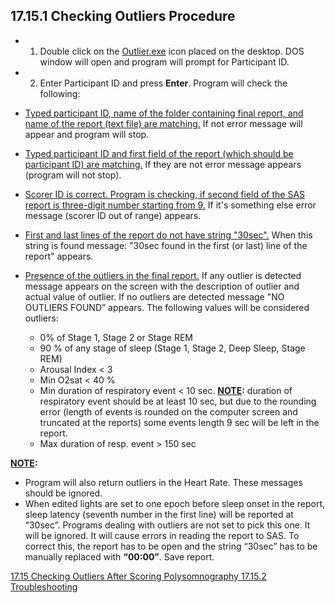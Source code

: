 ## 17.15.1 Checking Outliers Procedure

* 1. Double click on the <u>Outlier.exe</u> icon placed on the desktop.  DOS window will open and program will prompt for Participant ID.
* 2. Enter Participant ID and press **Enter**. Program will check the following:

 * <u>Typed participant ID, name of the folder containing final report, and name of the report (text file) are matching.</u>  If not error message will appear and program will stop.
 * <u>Typed participant ID and first field of the report (which should be participant ID) are matching.</u>  If they are not error message appears (program will not stop).
 * <u>Scorer ID is correct.  Program is checking, if second field of the SAS report is three-digit number starting from 9.</u>  If it's something else error message (scorer ID out of range) appears.
 * <u>First and last lines of the report do not have string "30sec".</u>  When this string is found message: "30sec found in the first (or last) line of the report" appears.
 * <u>Presence of the outliers in the final report.</u> If any outlier is detected message appears on the screen with the description of outlier and actual value of outlier. If no outliers are detected message "NO OUTLIERS FOUND” appears. The following values will be considered outliers:

     * 0% of Stage 1, Stage 2 or Stage REM
     * 90 % of any stage of sleep (Stage 1, Stage 2, Deep Sleep, Stage REM)
     * Arousal Index < 3
     * Min O2sat < 40 %
     * Min duration of respiratory event < 10 sec.  **<u>NOTE</u>:** duration of respiratory event should be at least 10 sec, but due to the rounding error (length of events is rounded on the computer screen and truncated at the reports) some events length 9 sec will be left in the report.
     * Max duration of resp. event  > 150 sec

**<u>NOTE</u>:**

* Program will also return outliers in the Heart Rate.  These messages should be ignored.
* When edited lights are set to one epoch before sleep onset in the report, sleep latency (seventh number in the first line) will be reported at “30sec”.  Programs dealing with outliers are not set to pick this one. It will be ignored.  It will cause errors in reading the report to SAS.   To correct this, the report has to be open and the string “30sec” has to be manually replaced with **“00:00”**. Save report.


<div class="center">
<div class="btn-group">
  <a href=":pages_path:/manuals/polysomnography/17-15-00-checking-outliers.md" class="btn btn-default">
    <span class="glyphicon glyphicon-chevron-left"></span>
    17.15 Checking Outliers After Scoring
  </a>

  <a href=":pages_path:/manuals/polysomnography" class="btn btn-default">
    <span class="glyphicon glyphicon-chevron-up"></span>
    Polysomnography
  </a>

  <a href=":pages_path:/manuals/polysomnography/17-15-02-troubleshooting.md" class="btn btn-success">
    17.15.2 Troubleshooting
    <span class="glyphicon glyphicon-chevron-right"></span>
  </a>
</div>
</div>
